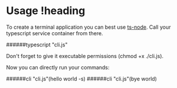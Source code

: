 # Usage !heading

To create a terminal application you can best use [ts-node](https://www.npmjs.com/package/ts-node). 
Call your typescript service container from there.

######typescript "cli.js"

Don't forget to give it executable permissions (chmod +x ./cli.js).

Now you can directly run your commands:

######cli "cli.js"(hello world -s)
######cli "cli.js"(bye world)
